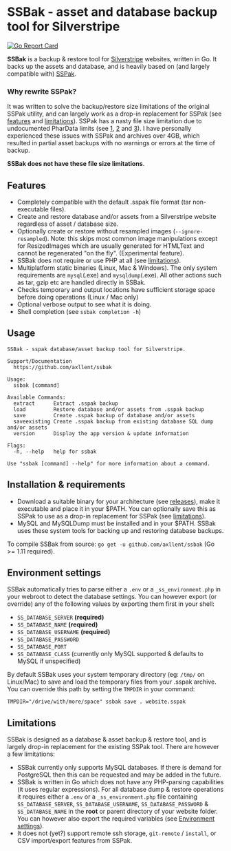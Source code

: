 # SSBak - asset and database backup tool for Silverstripe

[![Go Report Card](https://goreportcard.com/badge/github.com/axllent/ssbak)](https://goreportcard.com/report/github.com/axllent/ssbak)


**SSBak** is a backup & restore tool for [Silverstripe](https://www.silverstripe.org) websites, written in Go. It backs up the assets and database, and is heavily based on (and largely compatible with) [SSPak](https://github.com/silverstripe/sspak).

### Why rewrite SSPak?

It was written to solve the backup/restore size limitations of the original SSPak utility, and can largely work as a drop-in replacement for SSPak (see [features](#features) and [limitations](#limitations)). SSPak has a nasty file size limitation due to undocumented PharData limits (see [1](https://github.com/silverstripe/sspak/issues/53), [2](https://github.com/silverstripe/sspak/issues/29) and [3](https://github.com/silverstripe/sspak/pull/52)). I have personally experienced these issues with SSPak and archives over 4GB, which resulted in partial asset backups with no warnings or errors at the time of backup. 

**SSBak does not have these file size limitations**.


## Features

- Completely compatible with the default .sspak file format (tar non-executable files).
- Create and restore database and/or assets from a Silverstripe website regardless of asset / database size.
- Optionally create or restore without resampled images (`--ignore-resampled`). Note: this skips most common image manipulations except for ResizedImages which are usually generated for HTMLText and cannot be regenerated "on the fly". (Experimental feature).
- SSBak does not require or use PHP at all (see [limitations](#limitations)).
- Multiplatform static binaries (Linux, Mac & Windows). The only system requirements are `mysql`(.exe) and `mysqldump`(.exe). All other actions such as tar, gzip etc are handled directly in SSBak.
- Checks temporary and output locations have sufficient storage space before doing operations (Linux / Mac only)
- Optional verbose output to see what it is doing.
- Shell completion (see `ssbak completion -h`)


## Usage

```
SSBak - sspak database/asset backup tool for Silverstripe.

Support/Documentation
  https://github.com/axllent/ssbak

Usage:
  ssbak [command]

Available Commands:
  extract      Extract .sspak backup
  load         Restore database and/or assets from .sspak backup
  save         Create .sspak backup of database and/or assets
  saveexisting Create .sspak backup from existing database SQL dump and/or assets
  version      Display the app version & update information

Flags:
  -h, --help   help for ssbak

Use "ssbak [command] --help" for more information about a command.
```


## Installation & requirements

- Download a suitable binary for your architecture (see [releases](https://github.com/axllent/ssbak/releases/latest)), make it executable and place it in your $PATH. You can optionally save this as SSPak to use as a drop-in replacement for SSPak (see [limitations](#limitations)).
- MySQL and MySQLDump must be installed and in your $PATH. SSBak uses these system tools for backing up and restoring database backups.

To compile SSBak from source: `go get -u github.com/axllent/ssbak` (Go >= 1.11 required).


## Environment settings

SSBak automatically tries to parse either a `.env` or a `_ss_environment.php` in your webroot to detect the database settings. You can however export (or override) any of the following values by exporting them first in your shell:

- `SS_DATABASE_SERVER` **(required)**
- `SS_DATABASE_NAME` **(required)**
- `SS_DATABASE_USERNAME` **(required)**
- `SS_DATABASE_PASSWORD`
- `SS_DATABASE_PORT`
- `SS_DATABASE_CLASS` (currently only MySQL supported & defaults to MySQL if unspecified)


By default SSBak uses your system temporary directory (eg: `/tmp/` on Linux/Mac) to save and load the temporary files from your .sspak archive. You can override this path by setting the `TMPDIR` in your command:

```
TMPDIR="/drive/with/more/space" ssbak save . website.sspak
```


## Limitations

SSBak is designed as a database & asset backup & restore tool, and is largely drop-in replacement for the existing SSPak tool. There are however a few limitations:

- SSBak currently only supports MySQL databases. If there is demand for PostgreSQL then this can be requested and may be added in the future.
- SSBak is written in Go which does not have any PHP-parsing capabilities (it uses regular expressions). For all database dump & restore operations it requires either a `.env` or a `_ss_environment.php` file containing `SS_DATABASE_SERVER`, `SS_DATABASE_USERNAME`, `SS_DATABASE_PASSWORD` & `SS_DATABASE_NAME` in the **root** or parent directory of your website folder. You can however also export the required variables (see [Environment settings](#environment-settings)).
- It does not (yet?) support remote ssh storage, `git-remote` / `install`, or CSV import/export features from SSPak.

